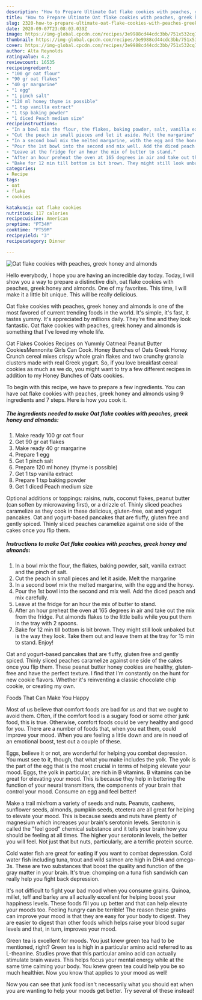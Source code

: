 ```yaml
---
description: "How to Prepare Ultimate Oat flake cookies with peaches, greek honey and almonds"
title: "How to Prepare Ultimate Oat flake cookies with peaches, greek honey and almonds"
slug: 2320-how-to-prepare-ultimate-oat-flake-cookies-with-peaches-greek-honey-and-almonds
date: 2020-09-07T23:08:03.039Z
image: https://img-global.cpcdn.com/recipes/3e9988cd44cdc3bb/751x532cq70/oat-flake-cookies-with-peaches-greek-honey-and-almonds-recipe-main-photo.jpg
thumbnail: https://img-global.cpcdn.com/recipes/3e9988cd44cdc3bb/751x532cq70/oat-flake-cookies-with-peaches-greek-honey-and-almonds-recipe-main-photo.jpg
cover: https://img-global.cpcdn.com/recipes/3e9988cd44cdc3bb/751x532cq70/oat-flake-cookies-with-peaches-greek-honey-and-almonds-recipe-main-photo.jpg
author: Alta Reynolds
ratingvalue: 4.2
reviewcount: 16535
recipeingredient:
- "100 gr oat flour"
- "90 gr oat flakes"
- "40 gr margarine"
- "1 egg"
- "1 pinch salt"
- "120 ml honey thyme is possible"
- "1 tsp vanilla extract"
- "1 tsp baking powder"
- "1 diced Peach medium size"
recipeinstructions:
- "In a bowl mix the flour, the flakes, baking powder, salt, vanilla extract and the pinch of salt."
- "Cut the peach in small pieces and let it aside. Melt the margarine"
- "In a second bowl mix the melted margarine, with the egg and the honey."
- "Pour the 1st bowl into the second and mix well. Add the diced peach and mix carefully."
- "Leave at the fridge for an hour the mix of butter to stand."
- "After an hour preheat the oven at 165 degrees in air and take out the mix from the fridge. Put almonds flakes to the little balls while you put them in the tray with 2 spoons."
- "Bake for 12 min till bottom is bit brown. They might still look unbaked but is the way they look. Take them out and leave them at the tray for 15 min to stand. Enjoy!"
categories:
- Recipe
tags:
- oat
- flake
- cookies

katakunci: oat flake cookies 
nutrition: 117 calories
recipecuisine: American
preptime: "PT34M"
cooktime: "PT59M"
recipeyield: "3"
recipecategory: Dinner

---
```



![Oat flake cookies with peaches, greek honey and almonds](https://img-global.cpcdn.com/recipes/3e9988cd44cdc3bb/751x532cq70/oat-flake-cookies-with-peaches-greek-honey-and-almonds-recipe-main-photo.jpg)

Hello everybody, I hope you are having an incredible day today. Today, I will show you a way to prepare a distinctive dish, oat flake cookies with peaches, greek honey and almonds. One of my favorites. This time, I will make it a little bit unique. This will be really delicious.

Oat flake cookies with peaches, greek honey and almonds is one of the most favored of current trending foods in the world. It's simple, it's fast, it tastes yummy. It's appreciated by millions daily. They're fine and they look fantastic. Oat flake cookies with peaches, greek honey and almonds is something that I've loved my whole life.

Oat Flakes Cookies Recipes on Yummly Oatmeal Peanut Butter CookiesMennonite Girls Can Cook. Honey Bunches of Oats Greek Honey Crunch cereal mixes crispy whole grain flakes and two crunchy granola clusters made with real Greek yogurt. So, if you love breakfast cereal cookies as much as we do, you might want to try a few different recipes in addition to my Honey Bunches of Oats cookies.


To begin with this recipe, we have to prepare a few ingredients. You can have oat flake cookies with peaches, greek honey and almonds using 9 ingredients and 7 steps. Here is how you cook it.

<!--inarticleads1-->

##### The ingredients needed to make Oat flake cookies with peaches, greek honey and almonds:

1. Make ready 100 gr oat flour
1. Get 90 gr oat flakes
1. Make ready 40 gr margarine
1. Prepare 1 egg
1. Get 1 pinch salt
1. Prepare 120 ml honey (thyme is possible)
1. Get 1 tsp vanilla extract
1. Prepare 1 tsp baking powder
1. Get 1 diced Peach medium size


Optional additions or toppings: raisins, nuts, coconut flakes, peanut butter (can soften by microwaving first), or a drizzle of. Thinly sliced peaches caramelize as they cook in these delicious, gluten-free, oat and yogurt pancakes. Oat and yogurt-based pancakes that are fluffy, gluten free and gently spiced. Thinly sliced peaches caramelize against one side of the cakes once you flip them. 

<!--inarticleads2-->

##### Instructions to make Oat flake cookies with peaches, greek honey and almonds:

1. In a bowl mix the flour, the flakes, baking powder, salt, vanilla extract and the pinch of salt.
1. Cut the peach in small pieces and let it aside. Melt the margarine
1. In a second bowl mix the melted margarine, with the egg and the honey.
1. Pour the 1st bowl into the second and mix well. Add the diced peach and mix carefully.
1. Leave at the fridge for an hour the mix of butter to stand.
1. After an hour preheat the oven at 165 degrees in air and take out the mix from the fridge. Put almonds flakes to the little balls while you put them in the tray with 2 spoons.
1. Bake for 12 min till bottom is bit brown. They might still look unbaked but is the way they look. Take them out and leave them at the tray for 15 min to stand. Enjoy!


Oat and yogurt-based pancakes that are fluffy, gluten free and gently spiced. Thinly sliced peaches caramelize against one side of the cakes once you flip them. These peanut butter honey cookies are healthy, gluten-free and have the perfect texture. I find that I&#39;m constantly on the hunt for new cookie flavors. Whether it&#39;s reinventing a classic chocolate chip cookie, or creating my own. 

Foods That Can Make You Happy


Most of us believe that comfort foods are bad for us and that we ought to avoid them. Often, if the comfort food is a sugary food or some other junk food, this is true. Otherwise, comfort foods could be very healthy and good for you. There are a number of foods that, when you eat them, could improve your mood. When you are feeling a little down and are in need of an emotional boost, test out a couple of these.

Eggs, believe it or not, are wonderful for helping you combat depression. You must see to it, though, that what you make includes the yolk. The yolk is the part of the egg that is the most crucial in terms of helping elevate your mood. Eggs, the yolk in particular, are rich in B vitamins. B vitamins can be great for elevating your mood. This is because they help in bettering the function of your neural transmitters, the components of your brain that control your mood. Consume an egg and feel better!

Make a trail mixfrom a variety of seeds and nuts. Peanuts, cashews, sunflower seeds, almonds, pumpkin seeds, etcetera are all great for helping to elevate your mood. This is because seeds and nuts have plenty of magnesium which increases your brain's serotonin levels. Serotonin is called the "feel good" chemical substance and it tells your brain how you should be feeling at all times. The higher your serotonin levels, the better you will feel. Not just that but nuts, particularly, are a terrific protein source.

Cold water fish are great for eating if you want to combat depression. Cold water fish including tuna, trout and wild salmon are high in DHA and omega-3s. These are two substances that boost the quality and function of the gray matter in your brain. It's true: chomping on a tuna fish sandwich can really help you fight back depression. 

It's not difficult to fight your bad mood when you consume grains. Quinoa, millet, teff and barley are all actually excellent for helping boost your happiness levels. These foods fill you up better and that can help elevate your moods too. Feeling hungry can be terrible! The reason these grains can improve your mood is that they are easy for your body to digest. They are easier to digest than other foods which helps raise your blood sugar levels and that, in turn, improves your mood.

Green tea is excellent for moods. You just knew green tea had to be mentioned, right? Green tea is high in a particular amino acid referred to as L-theanine. Studies prove that this particular amino acid can actually stimulate brain waves. This helps focus your mental energy while at the same time calming your body. You knew green tea could help you be so much healthier. Now you know that applies to your mood as well!

Now you can see that junk food isn't necessarily what you should eat when you are wanting to help your moods get better. Try several of these instead!

